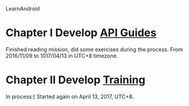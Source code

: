 LearnAndroid

# Chapter I  Develop [API Guides](https://developer.android.com/guide/index.html) #
Finished reading mission, did some exercises during the process. From 2016/11/09 to 1017/04/13 in UTC+8 timezone.

# Chapter II  Develop [Training](https://developer.android.com/training/index.html) #
In process:) Started again on April 13, 2017, UTC+8.

